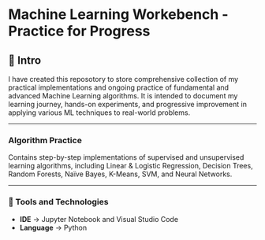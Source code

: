 # Machine Learning Workebench - Practice for Progress 

## 📌 Intro
<p>I have created this reposotory to store comprehensive collection of my practical implementations and ongoing practice of fundamental and advanced Machine Learning algorithms.  It is intended to document my learning journey, hands-on experiments, and progressive improvement in applying various ML techniques to real-world problems.</p>

---

### Algorithm Practice
Contains step-by-step implementations of supervised and unsupervised learning algorithms, including Linear & Logistic Regression, Decision Trees, Random Forests, Naïve Bayes, K-Means, SVM, and Neural Networks.

---

### 🔎 Tools and Technologies
- **IDE** → Jupyter Notebook and Visual Studio Code
- **Language** → Python  